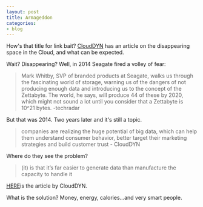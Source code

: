 ```yaml
---
layout: post
title: Armageddon
categories:
- blog
---
```


How's that title for link bait? [CloudDYN](https://www.cloudyn.com) has an article on the disappearing space in the Cloud, and what can be expected.

Wait? Disappearing? Well, in 2014 Seagate fired a volley of fear:

<blockquote>Mark Whitby, SVP of branded products at Seagate, walks us through the fascinating world of storage, warning us of the dangers of not producing enough data and introducing us to the concept of the Zettabyte. The world, he says, will produce 44 of these by 2020, which might not sound a lot until you consider that a Zettabyte is 10^21 bytes. -techradar</blockquote>

But that was 2014. Two years later and it's still a topic.

<blockquote>companies are realizing the huge potential of big data, which can help them understand consumer behavior, better target their marketing strategies and build customer trust - CloudDYN</blockquote>

Where do they see the problem?

<blockquote>(it) is that it’s far easier to generate data than manufacture the capacity to handle it</blockquote>

[HERE](https://www.cloudyn.com/blog/cloud-capacity-running-can-aws-prevent-cloud-armageddon/)is the article by CloudDYN.

What is the solution? Money, energy, calories...and very smart people.
